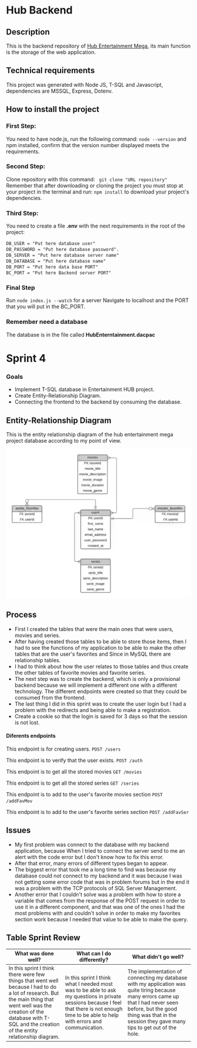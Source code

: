 # Hub Backend

## Description

This is the backend repository of [Hub Entertainment Mega](https://github.com/Jonhy-D/hub-entertainment-mega), its main function is the storage of the web application.

## Technical requirements

This project was generated with Node JS, T-SQL and Javascript, dependencies are MSSQL, Express, Dotenv.

## How to install the project

### First Step: 

You need to have node.js, run the following command: `node --version` and npm installed, confirm that the version number displayed meets the requirements.

### Second Step: 

Clone repository with this command:
` git clone "URL repository"`
Remember that after downloading or cloning the project you must stop at your project in the terminal and run: `npm install` to download your project's dependencies.

### Third Step:

You need to create a file **.env** with the next requirements in the root of the project:
```
DB_USER = "Put here database user"
DB_PASSWORD = "Put here database password".
DB_SERVER = "Put here database server name"
DB_DATABASE = "Put here database name"
DB_PORT = "Put here data base PORT"
BC_PORT = "Put here Backend server PORT"
```

### Final Step

Run `node index.js --watch` for a server Navigate to localhost and the PORT that you will put in the BC_PORT.

### Remember need a database

The database is in the file called **HubEnterntainment.dacpac**

# Sprint 4

### Goals

- Implement T-SQL database in Entertainment HUB project.
- Create Entity-Relationship Diagram.
- Connecting the frontend to the backend by consuming the database.

## Entity-Relationship Diagram

This is the entity relationship diagram of the hub entertainment mega project database according to my point of view.

![Entity-Relationship Diagram Image](/public/Entity-Relationship.webp)

## Process

- First I created the tables that were the main ones that were users, movies and series. 
- After having created those tables to be able to store those items, then I had to see the functions of my application to be able to make the other tables that are the user's favorites and Since in MySQL there are relationship tables.
- I had to think about how the user relates to those tables and thus create the other tables of favorite movies and favorite series.
- The next step was to create the backend, which is only a provisional backend because we will implement a different one with a different technology. The different endpoints were created so that they could be consumed from the frontend.
- The last thing I did in this sprint was to create the user login but I had a problem with the redirects and being able to make a registration.
- Create a cookie so that the login is saved for 3 days so that the session is not lost.

#### Diferents endpoints
This endpoint is for creating users.
`POST /users` 

This endpoint is to verify that the user exists.
`POST /auth `

This endpoint is to get all the stored movies
`GET /movies`

This endpoint is to get all the stored series
`GET /series`

This endpoint is to add to the user's favorite movies section
`POST /addFavMov`

This endpoint is to add to the user's favorite series section
`POST /addFavSer`

## Issues

- My first problem was connect to the database with my backend application, because When I tried to connect the server send to me an alert with the code error but I don't know how to fix this error.
- After that error, many errors of different types began to appear.
- The biggest error that took me a long time to find was because my database could not connect to my backend and it was because I was not getting some error code that was in problem forums but in the end it was a problem with the TCP protocols of SQL Server Management.
- Another error that I couldn't solve was a problem with how to store a variable that comes from the response of the POST request in order to use it in a different component, and that was one of the ones I had the most problems with and couldn't solve in order to make my favorites section work because I needed that value to be able to make the query.

## Table Sprint Review

| **What was done well?** | **What can I do differently?** | **What didn't go well?** |
------------------|----------------------------|-----------------------
| In this sprint I think there were few things that went well because I had to do a lot of research. But the main thing that went well was the creation of the database with T-SQL and the creation of the entity relationship diagram. | In this sprint I think what I needed most was to be able to ask my questions in private sessions because I feel that there is not enough time to be able to help with errors and communication. | The implementation of connecting my database with my application was quite tiring because many errors came up that I had never seen before, but the good thing was that in the session they gave many tips to get out of the hole. |